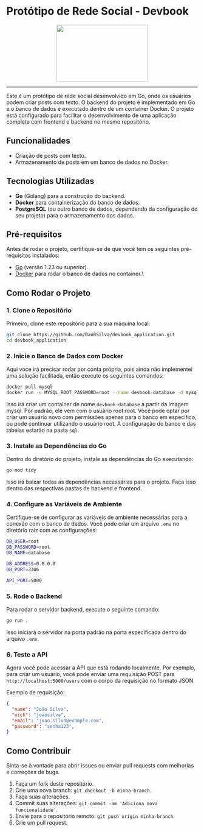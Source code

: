 # Protótipo de Rede Social - Devbook

<p align="center">
  <img src="https://media.giphy.com/media/Dh5q0sShxgp13DwrvG/giphy.gif" width="240" height="149" />
</p>



---
Este é um protótipo de rede social desenvolvido em Go, onde os usuários podem criar posts com texto. O backend do projeto é implementado em Go e o banco de dados é executado dentro de um container Docker. O projeto está configurado para facilitar o desenvolvimento de uma aplicação completa com frontend e backend no mesmo repositório.

## Funcionalidades

- Criação de posts com texto.
- Armazenamento de posts em um banco de dados no Docker.

## Tecnologias Utilizadas

- **Go** (Golang) para a construção do backend.
- **Docker** para containerização do banco de dados.
- **PostgreSQL** (ou outro banco de dados, dependendo da configuração do seu projeto) para o armazenamento dos dados.

## Pré-requisitos

Antes de rodar o projeto, certifique-se de que você tem os seguintes pré-requisitos instalados:

- [Go](https://golang.org/doc/install) (versão 1.23 ou superior).
- [Docker](https://www.docker.com/get-started) para rodar o banco de dados no container.\

## Como Rodar o Projeto

### 1. Clone o Repositório

Primeiro, clone este repositório para a sua máquina local:

```bash
git clone https://github.com/Dan0Silva/devbook_application.git
cd devbook_application
```

### 2. Inicie o Banco de Dados com Docker

Aqui voce irá precisar rodar por conta própria, pois ainda não implementei uma solução facilitada, então execute os seguintes comandos:

```bash
docker pull mysql
docker run -e MYSQL_ROOT_PASSWORD=root --name devbook-database -d mysql
```

Isso irá criar um container de nome `devbook-database` a partir da imagem mysql. Por padrão, ele vem com o usuário root:root.
Você pode optar por criar um usuário novo com permissões apenas para o banco em especifico, ou pode continuar utilizando o usuário root. A configuração do banco e das tabelas estarão na pasta `sql`.

### 3. Instale as Dependências do Go

Dentro do diretório do projeto, instale as dependências do Go executando:

```bash
go mod tidy
```

Isso irá baixar todas as dependências necessárias para o projeto. Faça isso dentro das respectivas pastas de backend e frontend.

### 4. Configure as Variáveis de Ambiente

Certifique-se de configurar as variáveis de ambiente necessárias para a conexão com o banco de dados. Você pode criar um arquivo `.env` no diretório raiz com as configurações:

```bash
DB_USER=root
DB_PASSWORD=root
DB_NAME=database

DB_ADDRESS=0.0.0.0
DB_PORT=3306

API_PORT=5000
```

### 5. Rode o Backend

Para rodar o servidor backend, execute o seguinte comando:

```bash
go run .
```

Isso iniciará o servidor na porta padrão na porta especificada dentro do arquivo `.env`.

### 6. Teste a API

Agora você pode acessar a API que está rodando localmente. Por exemplo, para criar um usuário, você pode enviar uma requisição POST para `http://localhost:5000/users` com o corpo da requisição no formato JSON.

Exemplo de requisição:

```json
{
  "name": "João Silva",
  "nick": "joaosilva",
  "email": "joao.silva@example.com",
  "password": "senha123",
}
```
<!--
## Estrutura do Projeto

A estrutura do projeto é organizada da seguinte forma:

```
/src
  /controller    # Contém os handlers da API
  /model         # Contém os modelos de dados
  /repository    # Interage diretamente com o banco de dados
  /service       # Contém a lógica de negócios
/main.go         # Arquivo principal do projeto, onde o servidor é iniciado
/docker-compose.yml  # Configuração do Docker para o banco de dados
```
-->

## Como Contribuir

Sinta-se à vontade para abrir issues ou enviar pull requests com melhorias e correções de bugs.

1. Faça um fork deste repositório.
2. Crie uma nova branch: `git checkout -b minha-branch`.
3. Faça suas alterações.
4. Commit suas alterações: `git commit -am 'Adiciona nova funcionalidade'`.
5. Envie para o repositório remoto: `git push origin minha-branch`.
6. Crie um pull request.
